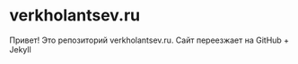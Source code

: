 verkholantsev.ru
=======================

Привет! Это репозиторий verkholantsev.ru.
Сайт переезжает на GitHub + Jekyll
